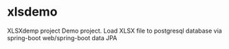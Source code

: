 # xlsdemo
XLSXdemp project
Demo project. Load XLSX file to postgresql database via spring-boot web/spring-boot data JPA
